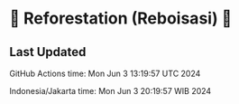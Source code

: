 
# 🌳 Reforestation (Reboisasi) 🌲

## Last Updated

GitHub Actions time: Mon Jun  3 13:19:57 UTC 2024

Indonesia/Jakarta time: Mon Jun  3 20:19:57 WIB 2024
